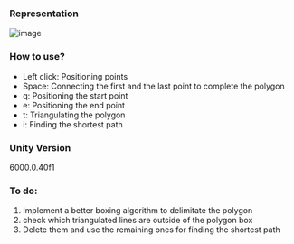 ### Representation
![image](https://github.com/user-attachments/assets/42be8672-6b4d-40fd-998c-068463119610)

### How to use?

- Left click: Positioning points
- Space: Connecting the first and the last point to complete the polygon
- q: Positioning the start point
- e: Positioning the end point
- t: Triangulating the polygon
- i: Finding the shortest path

### Unity Version
6000.0.40f1

### To do:

1. Implement a better boxing algorithm to delimitate the polygon
2. check which triangulated lines are outside of the polygon box
3. Delete them and use the remaining ones for finding the shortest path
